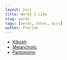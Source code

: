 ```yaml
---
layout: post
title: Words I Like
slug: words
tags: [words, other, misc]
author: Florian
---
```


* [Kibosh](https://www.merriam-webster.com/dictionary/kibosh)
* [Melancholic](https://www.merriam-webster.com/dictionary/melancholic)
* [Pantomime](https://www.dictionary.com/browse/pantomime)
